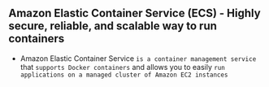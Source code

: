 ## Amazon Elastic Container Service (ECS) - Highly secure, reliable, and scalable way to run containers

- Amazon Elastic Container Service `is a container management service` that `supports Docker containers` and allows you to easily `run applications on a managed cluster of Amazon EC2 instances`
